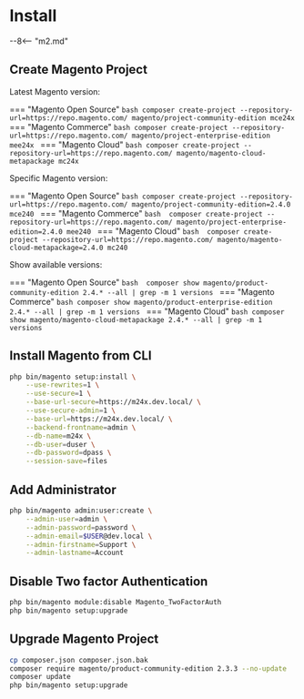 # Install

--8<-- "m2.md"

## Create Magento Project

Latest Magento version:

=== "Magento Open Source"
    ```bash
    composer create-project --repository-url=https://repo.magento.com/ magento/project-community-edition mce24x
    ```
=== "Magento Commerce"
    ```bash
    composer create-project --repository-url=https://repo.magento.com/ magento/project-enterprise-edition mee24x
    ```
=== "Magento Cloud"
    ```bash
    composer create-project --repository-url=https://repo.magento.com/ magento/magento-cloud-metapackage mc24x
    ```

Specific Magento version:

=== "Magento Open Source"
    ```bash
    composer create-project --repository-url=https://repo.magento.com/ magento/project-community-edition=2.4.0 mce240
    ```
=== "Magento Commerce"
    ```bash 
    composer create-project --repository-url=https://repo.magento.com/ magento/project-enterprise-edition=2.4.0 mee240
    ```
=== "Magento Cloud"
    ```bash 
    composer create-project --repository-url=https://repo.magento.com/ magento/magento-cloud-metapackage=2.4.0 mc240
    ```

Show available versions:

=== "Magento Open Source"
    ```bash 
    composer show magento/product-community-edition 2.4.* --all | grep -m 1 versions
    ```
=== "Magento Commerce"
    ```bash
    composer show magento/product-enterprise-edition 2.4.* --all | grep -m 1 versions
    ```
=== "Magento Cloud"
    ```bash
    composer show magento/magento-cloud-metapackage 2.4.* --all | grep -m 1 versions
    ```

## Install Magento from CLI
```bash
php bin/magento setup:install \
    --use-rewrites=1 \
    --use-secure=1 \
    --base-url-secure=https://m24x.dev.local/ \
    --use-secure-admin=1 \
    --base-url=https://m24x.dev.local/ \
    --backend-frontname=admin \
    --db-name=m24x \
    --db-user=duser \
    --db-password=dpass \
    --session-save=files
```

## Add Administrator
```bash
php bin/magento admin:user:create \
    --admin-user=admin \
    --admin-password=password \
    --admin-email=$USER@dev.local \
    --admin-firstname=Support \
    --admin-lastname=Account
```

## Disable Two factor Authentication
```bash
php bin/magento module:disable Magento_TwoFactorAuth
php bin/magento setup:upgrade
```

## Upgrade Magento Project
```bash
cp composer.json composer.json.bak
composer require magento/product-community-edition 2.3.3 --no-update
composer update
php bin/magento setup:upgrade
```
